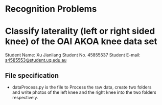 # Recognition Problems
# Classify laterality (left or right sided knee) of the OAI AKOA knee data set
Student Name: Xu Jianliang
Student No. 45855537
Student E-mail: s4585553@student.uq.edu.au

## File specification
* dataProcess.py is the file to Process the raw data, create two folders and write photos of the left knee and the right knee into the two folders respectively.

